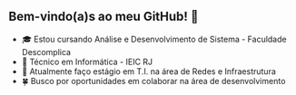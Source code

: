 

## Bem-vindo(a)s ao meu GitHub! 👋


- 🎓 Estou cursando Análise e Desenvolvimento de Sistema - Faculdade Descomplica
- 🔧 Técnico em Informática - IEIC RJ
- 🌱 Atualmente faço estágio em T.I. na área de Redes e Infraestrutura
- 🍀 Busco por oportunidades em colaborar na área de desenvolvimento
